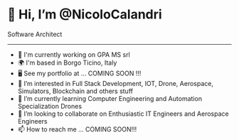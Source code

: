 👋 Hi, I’m @NicoloCalandri
=============================
Software Architect

-----------------------------
- 🚀  I'm currently working on GPA MS srl
- 🌍  I'm based in Borgo Ticino, Italy
- 🖥️  See my portfolio at ... COMING SOON !!!
- 👀 I’m interested in Full Stack Development, IOT, Drone, Aerospace, Simulators, Blockchain and others stuff 
- 🌱 I’m currently learning Computer Engineering and Automation Specialization Drones
- 💞️ I’m looking to collaborate on Enthusiastic IT Engineers and Aerospace Engineers
- 📫 How to reach me ... COMING SOON!!!

<!---
NicoloCalandri/NicoloCalandri is a ✨ special ✨ repository because its `README.md` (this file) appears on your GitHub profile.
You can click the Preview link to take a look at your changes.
--->
